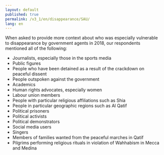 ```yaml
---
layout: default
published: true
permalink: /v3_1/en/disappearance/SAU/
lang: en
---
```


When asked to provide more context about who was especially vulnerable to disappearance by government agents in 2018, our respondents mentioned all of the following:
-	Journalists, especially those in the sports media
-	Public figures
-	People who have been detained as a result of the crackdown on peaceful dissent
-	People outspoken against the government
-	Academics
-	Human rights advocates, especially women
-	Labour union members
-	People with particular religious affiliations such as Shia
-	People in particular geographic regions such as Al Qatif
-	Political prisoners
-	Political activists
-	Political demonstrators
-	Social media users
-	Singers
-	Members of families wanted from the peaceful marches in Qatif
-	Pilgrims performing religious rituals in violation of Wahhabism in Mecca and Medina 

